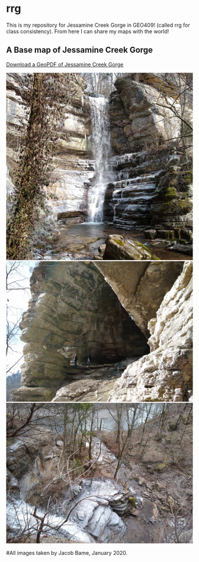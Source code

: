 # rrg
This is my repository for Jessamine Creek Gorge in GEO409! (called rrg for class consistency). From here I can share my maps with the world!
## A Base map of Jessamine Creek Gorge
[Download a GeoPDF of Jessamine Creek Gorge](basemap/jcg.pdf)

![Icy Jessamine Falls](graphics/JessamineFalls.jpg)
![Cave Entrance Along Jessamine Creek](graphics/CaveSystem.jpg)
![Overlook of the Falls and Creek](graphics/CreekOverlook.jpg)

#All images taken by Jacob Bame, January 2020.